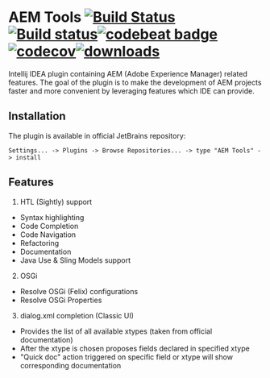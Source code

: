 # AEM Tools [![Build Status](https://travis-ci.org/aemtools/aemtools.svg?branch=master)](https://travis-ci.org/aemtools/aemtools)[![Build status](https://ci.appveyor.com/api/projects/status/i0jamppjexluy5xk/branch/master?svg=true)](https://ci.appveyor.com/project/aemtools/aemtools/branch/master)[![codebeat badge](https://codebeat.co/badges/0cc34216-7e9d-4154-8bfc-2561f77f1cbc)](https://codebeat.co/projects/github-com-dmytrotroynikov-aemtools-master)[![codecov](https://codecov.io/gh/aemtools/aemtools/branch/master/graph/badge.svg)](https://codecov.io/gh/aemtools/aemtools)[![downloads](https://img.shields.io/jetbrains/plugin/d/9397-aem-tools.svg)](https://plugins.jetbrains.com/plugin/9397-aem-tools)


Intellij IDEA plugin containing AEM (Adobe Experience Manager) related features. The goal of the plugin is to make the development of AEM projects faster and more convenient by leveraging features which IDE can provide.

## Installation 
The plugin is available in official JetBrains repository:

`Settings... -> Plugins -> Browse Repositories... -> type "AEM Tools" -> install`

## Features
1. HTL (Sightly) support
  * Syntax highlighting
  * Code Completion 
  * Code Navigation
  * Refactoring
  * Documentation
  * Java Use & Sling Models support

2. OSGi
  * Resolve OSGi (Felix) configurations
  * Resolve OSGi Properties

3. dialog.xml completion (Classic UI)
  * Provides the list of all available xtypes (taken from official documentation)
  * After the xtype is chosen proposes fields declared in specified xtype
  * "Quick doc" action triggered on specific field or xtype will show corresponding documentation 
